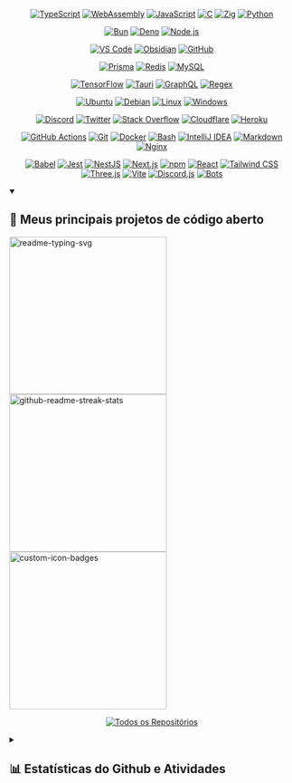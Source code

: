 <!-- Linguagens de Programação -->
<p align="center">
  <a href="https://www.typescriptlang.org/"><img src="https://skillicons.dev/icons?i=ts" alt="TypeScript" /></a>
  <a href="https://webassembly.org/"><img src="https://skillicons.dev/icons?i=wasm" alt="WebAssembly" /></a>
  <a href="https://developer.mozilla.org/en/docs/Web/JavaScript"><img src="https://skillicons.dev/icons?i=js" alt="JavaScript" /></a>
  <a href="https://www.w3schools.com/c/c_intro.php"><img src="https://skillicons.dev/icons?i=c" alt="C" /></a>
  <a href="https://ziglang.org//"><img src="https://skillicons.dev/icons?i=zig" alt="Zig" /></a>
  <a href="https://www.python.org/"><img src="https://skillicons.dev/icons?i=py" alt="Python" /></a>
</p>
<!-- Ecossistema JavaScript -->
<p align="center">
  <a href="https://bun.sh/"><img src="https://skillicons.dev/icons?i=bun" alt="Bun" /></a>
  <a href="https://deno.com/"><img src="https://skillicons.dev/icons?i=deno" alt="Deno" /></a>
  <a href="https://nodejs.org"><img src="https://skillicons.dev/icons?i=nodejs" alt="Node.js" /></a>
</p>
<!-- Ferramentas de Desenvolvimento -->
<p align="center">
  <a href="https://code.visualstudio.com/"><img src="https://skillicons.dev/icons?i=vscode" alt="VS Code" /></a>
  <a href="https://obsidian.md/"><img src="https://skillicons.dev/icons?i=obsidian" alt="Obsidian" /></a>
  <a href="https://github.com/"><img src="https://skillicons.dev/icons?i=github" alt="GitHub" /></a>
</p>
<!-- Banco de Dados -->
<p align="center">
  <a href="https://www.prisma.io/"><img src="https://skillicons.dev/icons?i=prisma" alt="Prisma" /></a>
  <a href="https://redis.io/"><img src="https://skillicons.dev/icons?i=redis" alt="Redis" /></a>
  <a href="https://www.mysql.com/"><img src="https://skillicons.dev/icons?i=mysql" alt="MySQL" /></a>
</p>
<!-- Frameworks e Bibliotecas -->
<p align="center">
  <a href="https://www.tensorflow.org"><img src="https://skillicons.dev/icons?i=tensorflow" alt="TensorFlow" /></a>
  <a href="https://v2.tauri.app/"><img src="https://skillicons.dev/icons?i=tauri" alt="Tauri" /></a>
  <a href="https://graphql.org/"><img src="https://skillicons.dev/icons?i=graphql" alt="GraphQL" /></a>
  <a href="https://regexr.com/"><img src="https://skillicons.dev/icons?i=regex" alt="Regex" /></a>
</p>
<!-- Sistemas Operacionais -->
<p align="center">
  <a href="https://ubuntu.com/"><img src="https://skillicons.dev/icons?i=ubuntu" alt="Ubuntu" /></a>
  <a href="https://www.debian.org"><img src="https://skillicons.dev/icons?i=debian" alt="Debian" /></a>
  <a href="https://en.wikipedia.org/wiki/Linux"><img src="https://skillicons.dev/icons?i=linux" alt="Linux" /></a>
  <a href="https://en.wikipedia.org/wiki/Microsoft_Windows"><img src="https://skillicons.dev/icons?i=windows" alt="Windows" /></a>
</p>
<!-- Redes Sociais e Plataformas -->
<p align="center">
  <a href="https://discord.com/"><img src="https://skillicons.dev/icons?i=discord" alt="Discord" /></a>
  <a href="https://x.com/"><img src="https://skillicons.dev/icons?i=twitter" alt="Twitter" /></a>
  <a href="https://stackoverflow.com/"><img src="https://skillicons.dev/icons?i=stackoverflow" alt="Stack Overflow" /></a>
  <a href="https://www.cloudflare.com/"><img src="https://skillicons.dev/icons?i=cloudflare" alt="Cloudflare" /></a>
  <a href="https://www.heroku.com/"><img src="https://skillicons.dev/icons?i=heroku" alt="Heroku" /></a>
</p>
<!-- Outras Ferramentas -->
<p align="center">
  <a href="https://github.com/features/actions"><img src="https://skillicons.dev/icons?i=githubactions" alt="GitHub Actions" /></a>
  <a href="https://git-scm.com/"><img src="https://skillicons.dev/icons?i=git" alt="Git" /></a>
  <a href="https://www.docker.com/"><img src="https://skillicons.dev/icons?i=docker" alt="Docker" /></a>
  <a href="https://pt.wikipedia.org/wiki/Bash"><img src="https://skillicons.dev/icons?i=bash" alt="Bash" /></a>
  <a href="https://www.jetbrains.com/idea/"><img src="https://skillicons.dev/icons?i=idea" alt="IntelliJ IDEA" /></a>
  <a href="https://www.markdownguide.org/"><img src="https://skillicons.dev/icons?i=md" alt="Markdown" /></a>
  <a href="https://nginx.org/"><img src="https://skillicons.dev/icons?i=nginx" alt="Nginx" /></a>
</p>
<!-- Bibliotecas Frontend e Backend -->
<p align="center">
  <a href="https://babeljs.io/"><img src="https://skillicons.dev/icons?i=babel" alt="Babel" /></a>
  <a href="https://jestjs.io/"><img src="https://skillicons.dev/icons?i=jest" alt="Jest" /></a>
  <a href="https://nestjs.com/"><img src="https://skillicons.dev/icons?i=nestjs" alt="NestJS" /></a>
  <a href="https://nextjs.org/"><img src="https://skillicons.dev/icons?i=nextjs" alt="Next.js" /></a>
  <a href="https://skillicons.dev/icons?i=npm"><img src="https://skillicons.dev/icons?i=npm" alt="npm" /></a>
  <a href="https://react.dev/"><img src="https://skillicons.dev/icons?i=react" alt="React" /></a>
  <a href="https://tailwindcss.com/"><img src="https://skillicons.dev/icons?i=tailwind" alt="Tailwind CSS" /></a>
  <a href="https://threejs.org/"><img src="https://skillicons.dev/icons?i=threejs" alt="Three.js" /></a>
  <a href="https://vite.dev/"><img src="https://skillicons.dev/icons?i=vite" alt="Vite" /></a>
  <a href="https://discord.js.org/"><img src="https://skillicons.dev/icons?i=discordjs" alt="Discord.js" /></a>
  <a href="https://discord.com/developers/docs/intro"><img src="https://skillicons.dev/icons?i=bots" alt="Bots" /></a>
</p>



<details open> 
  <summary><h2>📘 Meus principais projetos de código aberto</h2></summary>

  <!-- Repo info cards - https://github.com/anuraghazra/github-readme-stats -->
  <p align="left">
    <a href="https://github.com/Ashu11-A/Ashu_eggs"><img width="278" src="https://github-readme-stats.vercel.app/api/pin/?username=Ashu11-A&repo=Ashu_eggs&theme=transparent&show_icons=false&title_color=63fbf2&icon_color=fff" alt="readme-typing-svg"></a>
    <a href="https://github.com/Next-Panel/Jexactyl-BR"><img width="278" src="https://github-readme-stats.vercel.app/api/pin/?username=Next-Panel&repo=Jexactyl-BR&theme=transparent&show_icons=false&title_color=63fbf2&icon_color=fff" alt="github-readme-streak-stats"></a>
    <a href="https://github.com/Ashu11-A/PaymentBot"><img width="278" src="https://github-readme-stats.vercel.app/api/pin?username=Ashu11-A&repo=PaymentBot&theme=transparent&show_icons=false&title_color=63fbf2&icon_color=fff" alt="custom-icon-badges"></a>
  </p>

  <p align="center">
    <a href="https://github.com/Ashu11-A?tab=repositories&sort=stargazers">
      <img alt="Todos os Repositórios" title="Todos os Repositórios" src="https://custom-icon-badges.demolab.com/badge/-Click%20Aqui%20Para%20Ver%20Todos%20Os%20Meus%20Repos-161B22?style=for-the-badge&logoColor=white&logo=repo"/>
    </a>
  <p>
</details>
<details>
  <summary><h2>📊 Estatísticas do Github e Atividades</h2></summary>
  <!-- GitHub Readme Streak Stats - https://github.com/anuraghazra/github-readme-stats -->
  <h3>🧑‍💻 Estatísticas de Linguagem</h3>
  <p>
    <img alt="Ashu11-A streak" src="https://github-readme-stats.vercel.app/api/top-langs?username=Ashu11-A&theme=transparent&layout=compact&langs_count=20&hide_border=true&card_width=490&title_color=63fbf2&icon_color=fff"/>
  </p>
  <h3>🔥 Estatísticas Streak</h3>
  <p>
    <img title="🔥 Get streak stats for your profile at git.io/streak-stats" alt="Ashu11-A streak" src="https://streak-stats.demolab.com/?user=Ashu11-A&theme=transparent&hide_border=true&locale=pt_BR&date_format=j%20M%5B%20Y%5D&mode=weekly"/>
  </p>

  <h3>💻 Estatísticas de perfil do GitHub</h3>

  <!-- https://github.com/anuraghazra/github-readme-stats -->

  <p>
    <img alt="Estatísticas de Github de Ashu11-A" src="https://github-readme-stats.vercel.app/api/?username=Ashu11-A&theme=transparent&show_icons=true&include_all_commits=true&count_private=true&hide_border=true&title_color=63fbf2&icon_color=fff" height="192px"/>
  </p>
  
  <!-- https://github.com/ashutosh00710/github-readme-activity-graph -->

  [![Ashutosh's github activity graph](https://github-readme-activity-graph.vercel.app/graph?username=Ashu11-A&theme=react-dark)](https://github.com/ashutosh00710/github-readme-activity-graph)

  <h3>⚡ Atividade recente do GitHub</h3>

  <!-- https://github.com/jamesgeorge007/github-activity-readme -->
  <!--START_SECTION:activity-->
1. 🗣 Commented on [#1](https://github.com/Ashu11-A/Zyp/issues/1) in [Ashu11-A/Zyp](https://github.com/Ashu11-A/Zyp)
2. 🎉 Merged PR [#1](https://github.com/Ashu11-A/Manga-Convert/pull/1) in [Ashu11-A/Manga-Convert](https://github.com/Ashu11-A/Manga-Convert)
3. 🗣 Commented on [#32](https://github.com/Ashu11-A/js-to-sh/issues/32) in [Ashu11-A/js-to-sh](https://github.com/Ashu11-A/js-to-sh)
  4. 🎉 Merged PR [#10](https://github.com/Ashu11-A/Transpiler-JS-Shell/pull/10) in [Ashu11-A/Transpiler-JS-Shell](https://github.com/Ashu11-A/Transpiler-JS-Shell)
  5. 🎉 Merged PR [#9](https://github.com/Ashu11-A/Transpiler-JS-Shell/pull/9) in [Ashu11-A/Transpiler-JS-Shell](https://github.com/Ashu11-A/Transpiler-JS-Shell)
  <!--END_SECTION:activity-->

</details>
